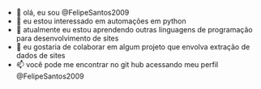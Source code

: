 - 👋 olá, eu sou @FelipeSantos2009
- 👀 eu estou interessado em automações em python
- 🌱 atualmente eu estou aprendendo outras linguagens de programação para desenvolvimento de sites
- 💞️ eu gostaria de colaborar em algum projeto que envolva extração de dados de sites
- 📫 você pode me encontrar no git hub acessando meu perfil @FelipeSantos2009

<!---
FelipeSantos2009/FelipeSantos2009 is a ✨ special ✨ repository because its `README.md` (this file) appears on your GitHub profile.
You can click the Preview link to take a look at your changes.
--->

